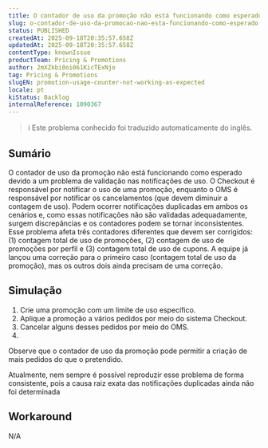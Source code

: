 ```yaml
---
title: O contador de uso da promoção não está funcionando como esperado
slug: o-contador-de-uso-da-promocao-nao-esta-funcionando-como-esperado
status: PUBLISHED
createdAt: 2025-09-18T20:35:57.658Z
updatedAt: 2025-09-18T20:35:57.658Z
contentType: knownIssue
productTeam: Pricing & Promotions
author: 2mXZkbi0oi061KicTExNjo
tag: Pricing & Promotions
slugEN: promotion-usage-counter-not-working-as-expected
locale: pt
kiStatus: Backlog
internalReference: 1090367
---
```


>ℹ️ Este problema conhecido foi traduzido automaticamente do inglês.

## Sumário


O contador de uso da promoção não está funcionando como esperado devido a um problema de validação nas notificações de uso. O Checkout é responsável por notificar o uso de uma promoção, enquanto o OMS é responsável por notificar os cancelamentos (que devem diminuir a contagem de uso). Podem ocorrer notificações duplicadas em ambos os cenários e, como essas notificações não são validadas adequadamente, surgem discrepâncias e os contadores podem se tornar inconsistentes.
Esse problema afeta três contadores diferentes que devem ser corrigidos: (1) contagem total de uso de promoções, (2) contagem de uso de promoções por perfil e (3) contagem total de uso de cupons. A equipe já lançou uma correção para o primeiro caso (contagem total de uso da promoção), mas os outros dois ainda precisam de uma correção.
## Simulação



1. Crie uma promoção com um limite de uso específico.
2. Aplique a promoção a vários pedidos por meio do sistema Checkout.
3. Cancelar alguns desses pedidos por meio do OMS.
4.

Observe que o contador de uso da promoção pode permitir a criação de mais pedidos do que o pretendido.



Atualmente, nem sempre é possível reproduzir esse problema de forma consistente, pois a causa raiz exata das notificações duplicadas ainda não foi determinada
## Workaround


N/A


